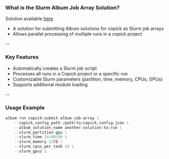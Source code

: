 ### What is the Slurm Album Job Array Solution?

Solution available [here](https://album.cellcanvas.org/copick/submit-album-job-array/0.0.13)

- A solution for submitting Album solutions for copick as Slurm job arrays
- Allows parallel processing of multiple runs in a copick project

--

### Key Features

- Automatically creates a Slurm job script
- Processes all runs in a Copick project or a specific run
- Customizable Slurm parameters (partition, time, memory, CPUs, GPUs)
- Supports additional module loading

--

### Usage Example

```python
album run copick:submit-album-job-array \
    --copick_config_path /path/to/copick_config.json \
    --album_solution_name another:solution:to:run \
    --slurm_partition gpu \
    --slurm_time 24:00:00 \
    --slurm_memory 128G \
    --slurm_cpus_per_task 24 \
    --slurm_gpus 1
```
